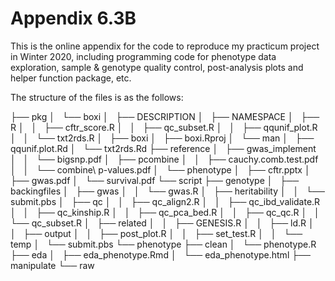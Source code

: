# Appendix 6.3B

This is the online appendix for the code to reproduce my practicum project in Winter 2020, including programming code for phenotype data exploration, sample & genotype quality control, post-analysis plots and helper function package, etc.

The structure of the files is as the follows:

├── pkg
│   └── boxi
│       ├── DESCRIPTION
│       ├── NAMESPACE
│       ├── R
│       │   ├── cftr_score.R
│       │   ├── qc_subset.R
│       │   ├── qqunif_plot.R
│       │   └── txt2rds.R
│       ├── boxi
│       ├── boxi.Rproj
│       └── man
│           ├── qqunif.plot.Rd
│           └── txt2rds.Rd
├── reference
│   ├── gwas_implement
│   │   └── bigsnp.pdf
│   ├── pcombine
│   │   ├── cauchy.comb.test.pdf
│   │   └── combine\ p-values.pdf
│   └── phenotype
│       ├── cftr.pptx
│       ├── gwas.pdf
│       └── survival.pdf
└── script
    ├── genotype
    │   ├── backingfiles
    │   ├── gwas
    │   │   └── gwas.R
    │   ├── heritability
    │   │   └── submit.pbs
    │   ├── qc
    │   │   ├── qc_align2.R
    │   │   ├── qc_ibd_validate.R
    │   │   ├── qc_kinship.R
    │   │   ├── qc_pca_bed.R
    │   │   ├── qc_qc.R
    │   │   └── qc_subset.R
    │   ├── related
    │   │   ├── GENESIS.R
    │   │   ├── ld.R
    │   │   ├── output
    │   │   ├── post_plot.R
    │   │   ├── set_test.R
    │   │   └── temp
    │   └── submit.pbs
    └── phenotype
        ├── clean
        │   └── phenotype.R
        ├── eda
        │   ├── eda_phenotype.Rmd
        │   └── eda_phenotype.html
        ├── manipulate
        └── raw

